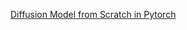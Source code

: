 [Diffusion Model from Scratch in Pytorch](https://medium.com/data-science/diffusion-model-from-scratch-in-pytorch-ddpm-9d9760528946)
